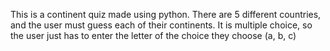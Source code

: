 This is a continent quiz made using python.
There are 5 different countries, and the user must guess each of their continents.
It is multiple choice, so the user just has to enter the letter of the choice they choose (a, b, c)
